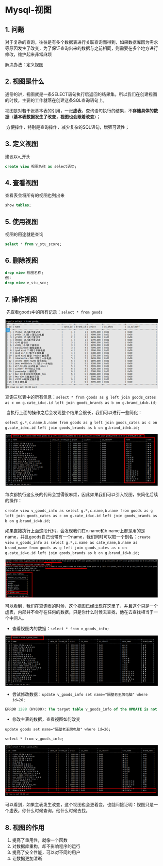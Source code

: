 # Mysql-视图

## 1. 问题

​		对于复杂的查询，往往是有多个数据表进行关联查询而得到，如果数据库因为需求等原因发生了改变，为了保证查询出来的数据与之前相同，则需要在多个地方进行修改，维护起来非常麻烦

解决办法：定义视图

## 2. 视图是什么

​		通俗的讲，视图就是一条SELECT语句执行后返回的结果集。所以我们在创建视图的时候，主要的工作就落在创建这条SQL查询语句上。

​		视图是对若干张基本表的引用，一张**虚表**，查询语句执行的结果，不**存储具体的数据**（**基本表数据发生了改变，视图也会跟着改变**）；

​		方便操作，特别是查询操作，减少复杂的SQL语句，增强可读性；

## 3. 定义视图

建议以v_开头

```sql
create view 视图名称 as select语句;
```

## 4. 查看视图

查看表会将所有的视图也列出来

```sql
show tables;
```

## 5. 使用视图

视图的用途就是查询

```sql
select * from v_stu_score;
```

## 6. 删除视图

```sql
drop view 视图名称;
例：
drop view v_stu_sco;
```

## 7. 操作视图

​		先查看goods中的所有记录：`select * from goods`

![image-20210104105732674](imgs/image-20210104105732674.png)

​		查询三张表中的所有信息：`select * from goods as g left join goods_cates as c on g.cate_id=c.id left join goods_brands as b on g.brand_id=b.id;`

​		当执行上面的操作之后会发现整个结果会很长，我们可以进行一些简化：

`select g.*,c.name,b.name from goods as g left join goods_cates as c on g.cate_id=c.id left join goods_brands as b on g.brand_id=b.id;`

![image-20210104110312142](imgs/image-20210104110312142.png)

​		每次都执行这么长的代码会觉得很麻烦，因此如果我们可以引入视图，来简化后续的操作：

`create view v_goods_info as select g.*,c.name,b.name from goods as g left join goods_cates as c on g.cate_id=c.id left join goods_brands as b on g.brand_id=b.id;` 

​		如果直接执行上面这段代码，会发现我们在c.name和b.name上都是用的是name，并且goods自己也带有一个name，我们同时可以取一个别名：`create view v_goods_info as select g.*,c.name as cate_name,b.name as brand_name from goods as g left join goods_cates as c on g.cate_id=c.id left join goods_brands as b on g.brand_id=b.id;`

![image-20210104110952231](imgs/image-20210104110952231.png)

​		可以看到，我们在查询表的时候，这个视图已经出现在这里了，并且这个只是一个虚表，内部并不会存在任何的数据，只是你什么时候去查找，他在去查找相当于一个中间人。

-   查看视图内的数据：`select * from v_goods_info;`

![image-20210104111204656](imgs/image-20210104111204656.png)

-   尝试修改数据：`update v_goods_info set name="隔壁老王牌电脑" where id=26;`

```sql
ERROR 1288 (HY000): The target table v_goods_info of the UPDATE is not updatable
```

-   修改主表的数据，查看视图如何改变

`update goods set name="隔壁老王牌电脑" where id=26;`

``select * from v_goods_info;``

![image-20210104111522478](imgs/image-20210104111522478.png)

​		可以看到，如果主表发生改变，这个视图也会更着变，也就间接证明：视图只是一个虚表，你什么时候查询，他什么时候去找。

## 8. 视图的作用

1.  提高了重用性，就像一个函数
2.  对数据库重构，却不影响程序的运行
3.  提高了安全性能，可以对不同的用户
4.  让数据更加清晰